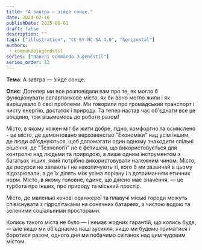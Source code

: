 ```yaml
---
title: "А завтра — зійде сонце."
date: 2024-02-16
publishDate: 2025-06-01
draft: false
description: ""
tags: ["illustration", "CC BY-NC-SA 4.0", "horizontal"]
authors:
 - commandojugendstil
series: ["Панелі Commando Jugendstil"]
series_order: 12
---
```


**Тема**: 
А завтра — зійде сонце.

**Опис**:
Дотепер ми все розповідали вам про те, як могло б функціонувати соларпанкове місто, як би воно могло жили і як вирішувало б свої проблеми. Ми говорили про громадський транспорт і чисту енергію, достаток і природу. Та тепер настав час об'єднати все це воєдино, тож візьмемось до роботи разом!

Місто, в якому кожен міг би жити добре, гідно, комфортно та осмислено - це місто, де демонтовано верховенство "Економіки" над усім іншим, де люди об'єднуються, щоб допомагати один одному знаходити спільні рішення, де "Технології" не є фетишем, що використовується для контролю над людьми та природою, а лише одним інструментом з багатьох інших, який потрібно використовувати належним чином. Місто, де ресурси не хапають і не накопичують ті, кого б ми зазвичай в цьому підозрювали, а де їх ділять між усіма порівну і з дотриманням етичних норм. Місто, в якому головне, єдине, що дійсно має значення, — це турбота про інших, про природу та міський простір.

Місто, де маленькі кочові оранжереї та плавучі міські городи можуть співіснувати з гідролітаками на сонячних батареях, з чистою водою та зеленими соціальними просторами.

Колись такого міста не було — і немає жодних гарантій, що колись буде, — але якщо ми об'єднаємо наші зусилля, якщо ми будемо триматися і боротися разом, одного дня ми побачимо світанок над цим чудовим містом.
